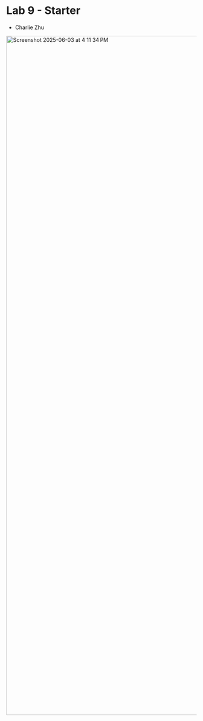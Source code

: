 # Lab 9 - Starter
- Charlie Zhu


<img width="1792" alt="Screenshot 2025-06-03 at 4 11 34 PM" src="https://github.com/user-attachments/assets/828d47d7-8ea8-4457-b3c9-180b09444c47" />
